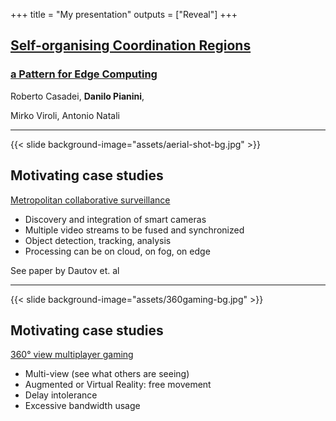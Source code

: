 +++
title = "My presentation"
outputs = ["Reveal"]
+++

## [Self-organising Coordination Regions](https://danysk.github.io/Slides-2019-PSLab-SGCG/)
### [a Pattern for Edge Computing](https://danysk.github.io/Slides-2019-PSLab-SGCG/)

Roberto Casadei, __Danilo Pianini__,

Mirko Viroli, Antonio Natali

---

{{< slide background-image="assets/aerial-shot-bg.jpg" >}}

## Motivating case studies

[Metropolitan collaborative surveillance](https://doi.org/10.1002/spe.2586)

* Discovery and integration of smart cameras
* Multiple video streams to be fused and synchronized
* Object detection, tracking, analysis
* Processing can be on cloud, on fog, on edge

See paper by Dautov et. al

---

{{< slide background-image="assets/360gaming-bg.jpg" >}}

## Motivating case studies

[360° view multiplayer gaming](https://doi.org/10.1109/FMEC.2017.7946410)

* Multi-view (see what others are seeing)
* Augmented or Virtual Reality: free movement
* Delay intolerance
* Excessive bandwidth usage
